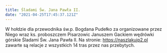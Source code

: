 ```yaml
---
title: Śladami Św. Jana Pawła II.
date: "2021-04-25T17:45:37.121Z"
---
```


W hołdzie dla przewodnika św.p. Bogdana Pudełko za organizowane przez Niego wraz ks. proboszczem Pisarzowic Januszem Gackiem wędrówki górskie Śladami Św. Jana Pawła II. Na stronie: <a href="https://naszlakujp2.pl"> https://naszlakujp2.pl</a> zawarte są relacje z wszystkich 14 tras przez nas przebytych.<br />
